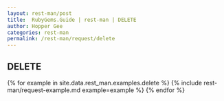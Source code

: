 ```yaml
---
layout: rest-man/post
title:  RubyGems.Guide | rest-man | DELETE
author: Hopper Gee
categories: rest-man
permalink: /rest-man/request/delete
---
```


<div class="post">
  <h2 class="title">DELETE</h2>

  {% for example in site.data.rest_man.examples.delete %}
    {% include rest-man/request-example.md example=example %}
  {% endfor %}
</div>
